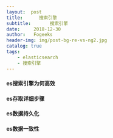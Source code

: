 ```yaml
---
layout:  post
title:		搜索引擎
subtitle:		搜索引擎
date:     2018-12-30
author:   Fogeeks
header-img: img/post-bg-re-vs-ng2.jpg
catalog: true
tags:
    - elasticsearch
    - 搜索引擎
---
```


#### es搜索引擎为何高效

#### es存取详细步骤

#### es数据持久化

#### es数据一致性
